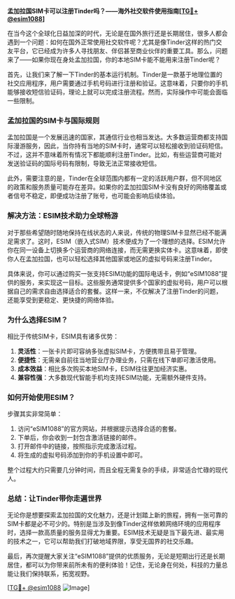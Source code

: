 **孟加拉国SIM卡可以注册Tinder吗？——海外社交软件使用指南[[TG💪+ @esim1088](https://t.me/s/esim1088)]**

在当今这个全球化日益加深的时代，无论是在国外旅行还是长期居住，很多人都会遇到一个问题：如何在国外正常使用社交软件呢？尤其是像Tinder这样的热门交友平台，它已经成为许多人寻找朋友、伴侣甚至商业伙伴的重要工具。那么，问题来了——如果你现在身处孟加拉国，你的本地SIM卡能不能用来注册Tinder呢？

首先，让我们来了解一下Tinder的基本运行机制。Tinder是一款基于地理位置的社交应用程序，用户需要通过手机号码进行注册和验证。这意味着，只要你的手机能够接收短信验证码，理论上就可以完成注册流程。然而，实际操作中可能会面临一些限制。

### **孟加拉国的SIM卡与国际规则**

孟加拉国是一个发展迅速的国家，其通信行业也相当发达。大多数运营商都支持国际漫游服务，因此，当你持有当地的SIM卡时，通常可以轻松接收到验证码短信。不过，这并不意味着所有情况下都能顺利注册Tinder。比如，有些运营商可能对发送验证码的国际号码有限制，导致无法正常接收短信。

此外，需要注意的是，Tinder在全球范围内都有一定的活跃用户群，但不同地区的政策和服务质量可能存在差异。如果你的孟加拉国SIM卡没有良好的网络覆盖或者信号不稳定，即便成功注册了账号，也可能会影响后续体验。

### **解决方法：ESIM技术助力全球畅游**

对于那些希望随时随地保持在线状态的人来说，传统的物理SIM卡显然已经不能满足需求了。这时，ESIM（嵌入式SIM）技术便成为了一个理想的选择。ESIM允许你在同一设备上切换多个运营商的网络连接，而无需更换实体卡。这意味着，即使你人在孟加拉国，也可以轻松选择其他国家或地区的虚拟号码来注册Tinder。

具体来说，你可以通过购买一张支持ESIM功能的国际电话卡，例如“eSIM1088”提供的服务，来实现这一目标。这些服务通常提供多个国家的虚拟号码，用户可以根据自己的需求自由选择适合的套餐。这样一来，不仅解决了注册Tinder的问题，还能享受到更稳定、更快捷的网络体验。

### **为什么选择ESIM？**

相比于传统SIM卡，ESIM具有诸多优势：

1. **灵活性**：一张卡片即可容纳多张虚拟SIM卡，方便携带且易于管理。
2. **便捷性**：无需亲自前往当地营业厅办理业务，只需在线下单即可激活使用。
3. **成本效益**：相比多次购买本地SIM卡，ESIM往往更加经济实惠。
4. **兼容性强**：大多数现代智能手机均支持ESIM功能，无需额外硬件支持。

### **如何开始使用ESIM？**

步骤其实非常简单：

1. 访问“eSIM1088”的官方网站，并根据提示选择合适的套餐。
2. 下单后，你会收到一封包含激活链接的邮件。
3. 打开邮件中的链接，按照指示完成激活过程。
4. 将生成的虚拟号码添加到你的手机设置中即可。

整个过程大约只需要几分钟时间，而且全程无需复杂的手续，非常适合忙碌的现代人。

### **总结：让Tinder带你走遍世界**

无论你是想要探索孟加拉国的文化魅力，还是计划踏上新的旅程，拥有一张可靠的SIM卡都是必不可少的。特别是当涉及到像Tinder这样依赖网络环境的应用程序时，选择一款高质量的服务显得尤为重要。ESIM技术无疑是当下最先进、最实用的技术之一，它可以帮助我们打破地域界限，享受无国界的社交乐趣。

最后，再次提醒大家关注“eSIM1088”提供的优质服务，无论是短期出行还是长期居住，都可以为你带来前所未有的便利体验！记住，无论身在何处，科技的力量总能让我们保持联系，拓宽视野。

[[TG💪+ @esim1088](https://t.me/s/esim1088) ![Image](https://i.postimg.cc/4NQfJmqS/Snipaste-2025-05-13-00-14-12.png)]